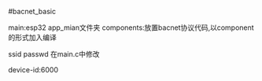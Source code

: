#bacnet_basic

main:esp32 app_mian文件夹
components:放置bacnet协议代码,以component的形式加入编译

ssid passwd 在main.c中修改

device-id:6000